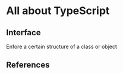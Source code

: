 # All about TypeScript

## Interface

Enfore a certain structure of a class or object

## References
